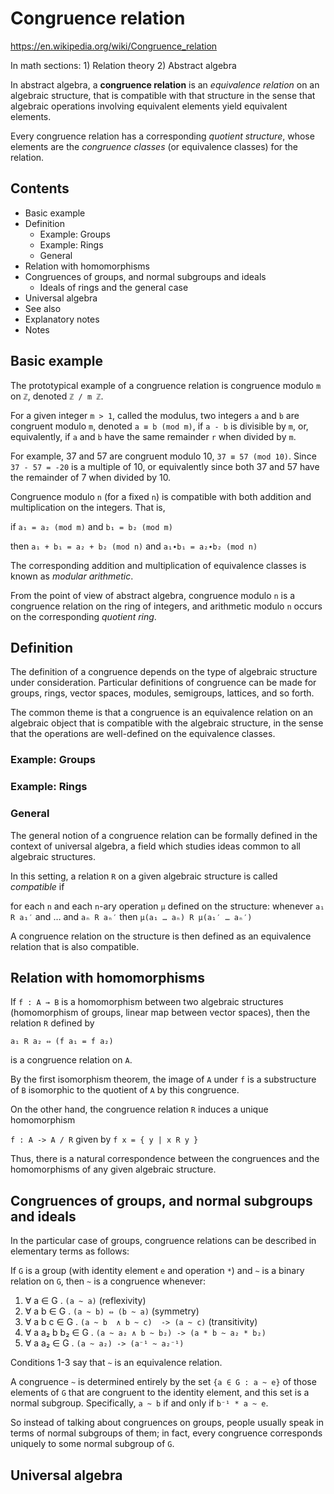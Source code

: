 # Congruence relation

https://en.wikipedia.org/wiki/Congruence_relation

In math sections: 1) Relation theory 2) Abstract algebra


In abstract algebra, 
a **congruence relation** 
is an *equivalence relation* 
on an algebraic structure, 
that is compatible with that structure 
in the sense that algebraic operations 
involving equivalent elements 
yield equivalent elements.

Every congruence relation has 
a corresponding *quotient structure*, 
whose elements are 
the *congruence classes* 
(or equivalence classes) 
for the relation.

## Contents

- Basic example
- Definition
  - Example: Groups
  - Example: Rings
  - General
- Relation with homomorphisms
- Congruences of groups, and normal subgroups and ideals
  - Ideals of rings and the general case
- Universal algebra
- See also
- Explanatory notes
- Notes

## Basic example

The prototypical example of a congruence relation 
is congruence modulo `m` on `ℤ`, denoted `ℤ / m ℤ`. 

For a given integer `m > 1`, 
called the modulus, 
two integers `a` and `b` 
are congruent modulo `m`, 
denoted `a ≡ b (mod m)`, 
if `a - b` is divisible by `m`, 
or, equivalently, 
if `a` and `b` 
have the same remainder `r` 
when divided by `m`.

For example, 37 and 57 are congruent modulo 10, `37 ≡ 57 (mod 10)`. Since `37 - 57 = -20` is a multiple of 10, or equivalently since both 37 and 57 have the remainder of 7 when divided by 10.

Congruence modulo `n` (for a fixed `n`) is compatible with both addition and multiplication on the integers. That is,

if `a₁ = a₂ (mod m)` and `b₁ = b₂ (mod m)` 

then `a₁ + b₁ = a₂ + b₂ (mod n)` and `a₁∙b₁ = a₂∙b₂ (mod n)`

The corresponding addition and multiplication of equivalence classes is known as *modular arithmetic*.

From the point of view of abstract algebra, congruence modulo `n` is a congruence relation on the ring of integers, and arithmetic modulo `n` occurs on the corresponding *quotient ring*.

## Definition

The definition of a congruence depends on the type of algebraic structure under consideration. Particular definitions of congruence can be made for groups, rings, vector spaces, modules, semigroups, lattices, and so forth.

The common theme is that a congruence is an equivalence relation on an algebraic object that is compatible with the algebraic structure, in the sense that the operations are well-defined on the equivalence classes.

### Example: Groups


### Example: Rings


### General

The general notion of a congruence relation can be formally defined in the context of universal algebra, a field which studies ideas common to all algebraic structures.

In this setting, a relation `R` on a given algebraic structure is called *compatible* if

for each `n` and each `n`-ary operation `μ` defined on the structure: 
whenever `a₁ R a₁′` and … and `aₙ R aₙ′` 
then `μ(a₁ … aₙ) R μ(a₁′ … aₙ′)`

A congruence relation on the structure is then defined as an equivalence relation that is also compatible.

## Relation with homomorphisms

If `f : A → B` is a homomorphism between two algebraic structures (homomorphism of groups, linear map between vector spaces), then the relation `R` defined by

`a₁ R a₂ ⇔ (f a₁ = f a₂)`

is a congruence relation on `A`.

By the first isomorphism theorem, the image of `A` under `f` is a substructure of `B` isomorphic to the quotient of `A` by this congruence.

On the other hand, the congruence relation `R` induces a unique homomorphism   

`f : A -> A / R` given by `f x = { y | x R y }`

Thus, there is a natural correspondence between the congruences and the homomorphisms of any given algebraic structure.

## Congruences of groups, and normal subgroups and ideals

In the particular case of groups, congruence relations can be described in elementary terms as follows:

If `G` is a group (with identity element `e` and operation `*`) 
and `~` is a binary relation on `G`, then `~` is a congruence whenever:
1. ∀ a         ∈ G . `(a ~ a)`                             (reflexivity)
2. ∀ a b       ∈ G . `(a ~ b) ⇔ (b ~ a)`                  (symmetry)
3. ∀ a b c     ∈ G . `(a ~ b  ∧ b ~ c)  -> (a ~ c)`       (transitivity)
4. ∀ a a₂ b b₂ ∈ G . `(a ~ a₂ ∧ b ~ b₂) -> (a * b ~ a₂ * b₂)`
5. ∀ a a₂      ∈ G . `(a ~ a₂) -> (a⁻¹ ~ a₂⁻¹)`


Conditions 1-3 say that `~` is an equivalence relation.

A congruence `~` is determined entirely by the set `{a ∈ G : a ~ e}` of those elements of `G` that are congruent to the identity element, and this set is a normal subgroup. Specifically, `a ~ b` if and only if `b⁻¹ * a ~ e`.

So instead of talking about congruences on groups, people usually speak in terms of normal subgroups of them; in fact, every congruence corresponds uniquely to some normal subgroup of `G`.

## Universal algebra
